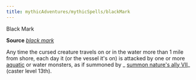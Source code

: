 ```yaml
---
title: mythicAdventures/mythicSpells/blackMark
---
```

Black Mark

**Source** [_black mark_](advancedRaceGuide/coreRaces/humans#_black-mark)

Any time the cursed creature travels on or in the water more than 1 mile from shore, each day it (or the vessel it's on) is attacked by one or more [aquatic](monsters/creatureTypes#_aquatic-subtype) or water monsters, as if summoned by _ [summon nature's ally VII](spells/summonNatureSAlly#_summon-nature-s-ally-vii)_ (caster level 13th).

